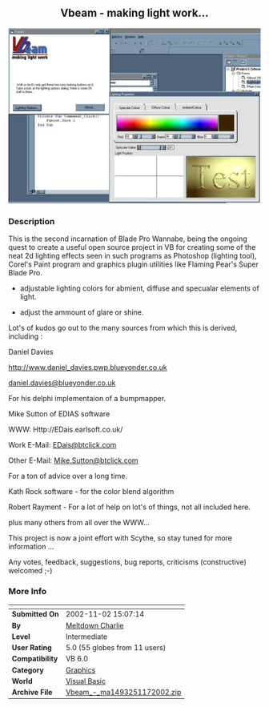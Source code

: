 ﻿<div align="center">

## Vbeam \- making light work\.\.\.

<img src="PIC200211782643578.jpg">
</div>

### Description

This is the second incarnation of Blade Pro Wannabe, being the ongoing quest to create a useful open source project in VB for creating some of the neat 2d lighting effects seen in such programs as Photoshop (lighting tool), Corel's Paint program and graphics plugin utilities like Flaming Pear's Super Blade Pro.

- adjustable lighting colors for abmient, diffuse and specualar elements of light.

- adjust the ammount of glare or shine.

Lot's of kudos go out to the many sources from which this is derived, including :

Daniel Davies

http://www.daniel_davies.pwp.blueyonder.co.uk

daniel.davies@blueyonder.co.uk

For his delphi implementaion of a bumpmapper.

Mike Sutton of EDIAS software

WWW: Http://EDais.earlsoft.co.uk/

Work E-Mail: EDais@btclick.com

Other E-Mail: Mike.Sutton@btclick.com

For a ton of advice over a long time.

Kath Rock software - for the color blend algorithm

Robert Rayment - For a lot of help on lot's of things, not all included here.

plus many others from all over the WWW...

This project is now a joint effort with Scythe, so stay tuned for more information ...

Any votes, feedback, suggestions, bug reports, criticisms (constructive) welcomed ;-)
 
### More Info
 


<span>             |<span>
---                |---
**Submitted On**   |2002-11-02 15:07:14
**By**             |[Meltdown Charlie](https://github.com/Planet-Source-Code/PSCIndex/blob/master/ByAuthor/meltdown-charlie.md)
**Level**          |Intermediate
**User Rating**    |5.0 (55 globes from 11 users)
**Compatibility**  |VB 6\.0
**Category**       |[Graphics](https://github.com/Planet-Source-Code/PSCIndex/blob/master/ByCategory/graphics__1-46.md)
**World**          |[Visual Basic](https://github.com/Planet-Source-Code/PSCIndex/blob/master/ByWorld/visual-basic.md)
**Archive File**   |[Vbeam\_\-\_ma1493251172002\.zip](https://github.com/Planet-Source-Code/meltdown-charlie-vbeam-making-light-work__1-40488/archive/master.zip)








